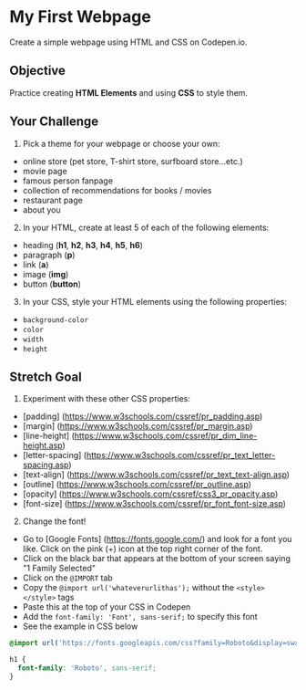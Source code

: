 # My First Webpage

Create a simple webpage using HTML and CSS on Codepen.io.

## Objective
Practice creating **HTML Elements** and using **CSS** to style them.

## Your Challenge
1. Pick a theme for your webpage or choose your own:
  * online store (pet store, T-shirt store, surfboard store...etc.)
  * movie page
  * famous person fanpage
  * collection of recommendations for books / movies
  * restaurant page
  * about you
2. In your HTML, create at least 5 of each of the following elements:
  * heading (**h1**, **h2**, **h3**, **h4**, **h5**, **h6**)
  * paragraph (**p**)
  * link (**a**)
  * image (**img**)
  * button (**button**)
3. In your CSS, style your HTML elements using the following properties:
  * ```background-color```
  * ```color```
  * ```width```
  * ```height```

## Stretch Goal
1. Experiment with these other CSS properties:
  * [padding] (https://www.w3schools.com/cssref/pr_padding.asp)
  * [margin] (https://www.w3schools.com/cssref/pr_margin.asp)
  * [line-height] (https://www.w3schools.com/cssref/pr_dim_line-height.asp)
  * [letter-spacing] (https://www.w3schools.com/cssref/pr_text_letter-spacing.asp)
  * [text-align] (https://www.w3schools.com/cssref/pr_text_text-align.asp)
  * [outline] (https://www.w3schools.com/cssref/pr_outline.asp)
  * [opacity] (https://www.w3schools.com/cssref/css3_pr_opacity.asp)
  * [font-size] (https://www.w3schools.com/cssref/pr_font_font-size.asp)
2. Change the font!
  * Go to [Google Fonts] (https://fonts.google.com/) and look for a font you like. Click on the pink (+) icon at the top right corner of the font.
  * Click on the black bar that appears at the bottom of your screen saying "1 Family Selected"
  * Click on the ```@IMPORT``` tab
  * Copy the ```@import url('whateverurlithas');``` without the ```<style></style>``` tags
  * Paste this at the top of your CSS in Codepen
  * Add the ```font-family: 'Font', sans-serif;``` to specify this font
  * See the example in CSS below

  ```CSS
  @import url('https://fonts.googleapis.com/css?family=Roboto&display=swap');

  h1 {
    font-family: 'Roboto', sans-serif;
  }
  ```
